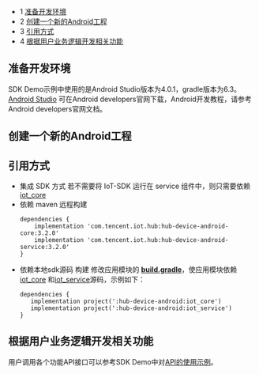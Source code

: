  * 1 [准备开发环境](#准备开发环境)
 * 2 [创建一个新的Android工程](#创建一个新的Android工程)
 * 3 [引用方式](#引用方式)
 * 4 [根据用户业务逻辑开发相关功能](#根据用户业务逻辑开发相关功能)

## 准备开发环境
SDK Demo示例中使用的是Android Studio版本为4.0.1，gradle版本为6.3。
[Android Studio](https://developer.android.com/studio) 可在Android developers官网下载，Android开发教程，请参考Android developers官网文档。

## 创建一个新的Android工程

## 引用方式
- 集成 SDK 方式
  若不需要将 IoT-SDK 运行在 service 组件中，则只需要依赖 [iot_core](https://github.com/tencentyun/iot-device-java/tree/master/hub-device-android/iot_core)
 -  依赖 maven 远程构建
    ``` gr
    dependencies {
        implementation 'com.tencent.iot.hub:hub-device-android-core:3.2.0'
        implementation 'com.tencent.iot.hub:hub-device-android-service:3.2.0'
    }
    ```
 -  依赖本地sdk源码 构建
    修改应用模块的 **[build.gradle](https://github.com/tencentyun/iot-device-java/blob/master/hub-device-android/hub-demo/build.gradle)**，使应用模块依赖 [iot_core](https://github.com/tencentyun/iot-device-java/tree/master/hub-device-android/iot_core) 和[iot_service](https://github.com/tencentyun/iot-device-java/tree/master/hub-device-android/iot_service)源码，示例如下：
     ```gr
    dependencies {
        implementation project(':hub-device-android:iot_core')
        implementation project(':hub-device-android:iot_service')
    }
     ```

## 根据用户业务逻辑开发相关功能
用户调用各个功能API接口可以参考SDK Demo中对[API的使用示例]()。